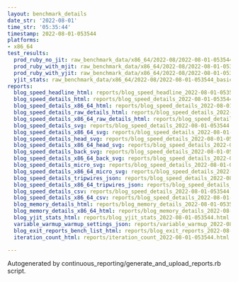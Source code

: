```yaml
---
layout: benchmark_details
date_str: '2022-08-01'
time_str: '05:35:44'
timestamp: 2022-08-01-053544
platforms:
- x86_64
test_results:
  prod_ruby_no_jit: raw_benchmark_data/x86_64/2022-08/2022-08-01-053544_basic_benchmark_prod_ruby_no_jit.json
  prod_ruby_with_mjit: raw_benchmark_data/x86_64/2022-08/2022-08-01-053544_basic_benchmark_prod_ruby_with_mjit.json
  prod_ruby_with_yjit: raw_benchmark_data/x86_64/2022-08/2022-08-01-053544_basic_benchmark_prod_ruby_with_yjit.json
  yjit_stats: raw_benchmark_data/x86_64/2022-08/2022-08-01-053544_basic_benchmark_yjit_stats.json
reports:
  blog_speed_headline_html: reports/blog_speed_headline_2022-08-01-053544.html
  blog_speed_details_html: reports/blog_speed_details_2022-08-01-053544.html
  blog_speed_details_x86_64_html: reports/blog_speed_details_2022-08-01-053544.x86_64.html
  blog_speed_details_raw_details_html: reports/blog_speed_details_2022-08-01-053544.raw_details.html
  blog_speed_details_x86_64_raw_details_html: reports/blog_speed_details_2022-08-01-053544.x86_64.raw_details.html
  blog_speed_details_svg: reports/blog_speed_details_2022-08-01-053544.svg
  blog_speed_details_x86_64_svg: reports/blog_speed_details_2022-08-01-053544.x86_64.svg
  blog_speed_details_head_svg: reports/blog_speed_details_2022-08-01-053544.head.svg
  blog_speed_details_x86_64_head_svg: reports/blog_speed_details_2022-08-01-053544.x86_64.head.svg
  blog_speed_details_back_svg: reports/blog_speed_details_2022-08-01-053544.back.svg
  blog_speed_details_x86_64_back_svg: reports/blog_speed_details_2022-08-01-053544.x86_64.back.svg
  blog_speed_details_micro_svg: reports/blog_speed_details_2022-08-01-053544.micro.svg
  blog_speed_details_x86_64_micro_svg: reports/blog_speed_details_2022-08-01-053544.x86_64.micro.svg
  blog_speed_details_tripwires_json: reports/blog_speed_details_2022-08-01-053544.tripwires.json
  blog_speed_details_x86_64_tripwires_json: reports/blog_speed_details_2022-08-01-053544.x86_64.tripwires.json
  blog_speed_details_csv: reports/blog_speed_details_2022-08-01-053544.csv
  blog_speed_details_x86_64_csv: reports/blog_speed_details_2022-08-01-053544.x86_64.csv
  blog_memory_details_html: reports/blog_memory_details_2022-08-01-053544.html
  blog_memory_details_x86_64_html: reports/blog_memory_details_2022-08-01-053544.x86_64.html
  blog_yjit_stats_html: reports/blog_yjit_stats_2022-08-01-053544.html
  variable_warmup_warmup_settings_json: reports/variable_warmup_2022-08-01-053544.warmup_settings.json
  blog_exit_reports_bench_list_html: reports/blog_exit_reports_2022-08-01-053544.bench_list.html
  iteration_count_html: reports/iteration_count_2022-08-01-053544.html

---
```

Autogenerated by continuous_reporting/generate_and_upload_reports.rb script.
